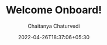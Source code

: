 ---
title: "Welcome Onboard!"
author: "Chaitanya Chaturvedi"
date: 2022-04-26T18:37:06+05:30
draft: false
images: 
- about-us.png
related:
  threshold: 80
  includeNewer: true
  toLower: false
  indices:
  - name: keywords
    weight: 100
  - name: date
    weight: 10
---